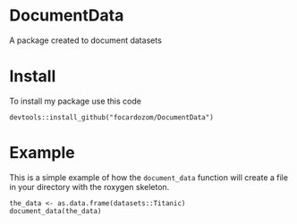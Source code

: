 # DocumentData

A package created to document datasets

# Install

To install my package use this code

```
devtools::install_github("focardozom/DocumentData")
```

# Example

This is a simple example of how the `document_data` function will create a file in your directory with the roxygen skeleton. 

```
the_data <- as.data.frame(datasets::Titanic)
document_data(the_data)
```

